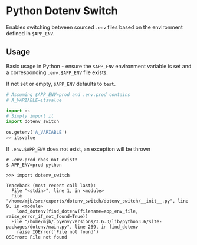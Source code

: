 # Python Dotenv Switch
Enables switching between sourced `.env` files based on the environment defined 
in `$APP_ENV`.

## Usage

Basic usage in Python - ensure the `$APP_ENV` environment variable is set
and a corresponding `.env.$APP_ENV` file exists.

If not set or empty, `$APP_ENV` defaults to `test`.

```python
# Assuming $APP_ENV=prod and .env.prod contains
# A_VARIABLE=itsvalue

import os
# Simply import it
import dotenv_switch

os.getenv('A_VARIABLE')
>> itsvalue
```

If `.env.$APP_ENV` does not exist, an exception will be thrown

```shell
# .env.prod does not exist!
$ APP_ENV=prod python

>>> import dotenv_switch

Traceback (most recent call last):
  File "<stdin>", line 1, in <module>
  File "/home/mjb/src/experts/dotenv_switch/dotenv_switch/__init__.py", line 9, in <module>
    load_dotenv(find_dotenv(filename=app_env_file, raise_error_if_not_found=True))
  File "/home/mjb/.pyenv/versions/3.6.3/lib/python3.6/site-packages/dotenv/main.py", line 269, in find_dotenv
    raise IOError('File not found')
OSError: File not found
```
